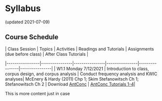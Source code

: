 # Syllabus
(updated 2021-07-09)

## Course Schedule
| Class Session | Topics | Activities | Readings and Tutorials | Assignments (due before class) | After Class Tutorials |

|-----------------|----------------|----------------|----------------|----------------|----------------|
| W1.1 Monday 7/12/2021 | Introduction to class, corpus design, and corpus analysis | Conduct frequency analysis and KWIC analyses| McEnery & Hardy (2011) Chp 1; Skim Stefanowitsch Ch 1; Stefanowitsch Ch 2 | Download [AntConc](https://www.laurenceanthony.net/software/antconc/) | [AntConc Tutorials 1-4](https://www.youtube.com/playlist?list=PLiRIDpYmiC0Ta0-Hdvc1D7hG6dmiS_TZj)|

This is more content just in case

